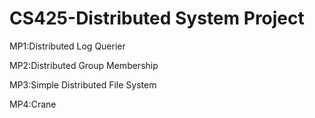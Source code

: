 # CS425-Distributed System Project

MP1:Distributed Log Querier

MP2:Distributed Group Membership

MP3:Simple Distributed File System

MP4:Crane
